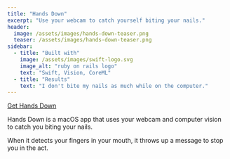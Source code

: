 ```yaml
---
title: "Hands Down"
excerpt: "Use your webcam to catch yourself biting your nails."
header:
  image: /assets/images/hands-down-teaser.png
  teaser: /assets/images/hands-down-teaser.png
sidebar:
  - title: "Built with"
    image: /assets/images/swift-logo.svg
    image_alt: "ruby on rails logo"
    text: "Swift, Vision, CoreML"
  - title: "Results"
    text: "I don't bite my nails as much while on the computer."
---
```


[Get Hands Down](https://handsdown.kianpak.com)

Hands Down is a macOS app that uses your webcam and computer vision to catch you biting your nails. 

When it detects your fingers in your mouth, it throws up a message to stop you in the act.
